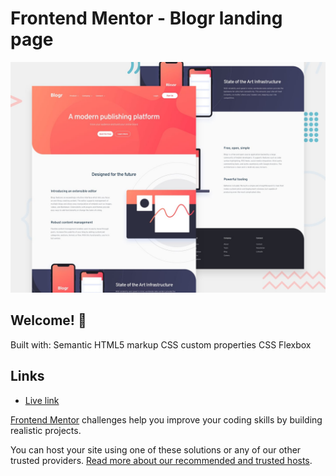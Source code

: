 # Frontend Mentor - Blogr landing page

![Design preview for the Blogr landing page coding challenge](./design/desktop-preview.jpg)

## Welcome! 👋

Built with:
Semantic HTML5 markup
CSS custom properties
CSS Flexbox

## Links

- [Live link](https://theresahb.github.io/clipboard-landing-page/)

[Frontend Mentor](https://www.frontendmentor.io) challenges help you improve your coding skills by building realistic projects.

You can host your site using one of these solutions or any of our other trusted providers. [Read more about our recommended and trusted hosts](https://medium.com/frontend-mentor/frontend-mentor-trusted-hosting-providers-bf000dfebe).
